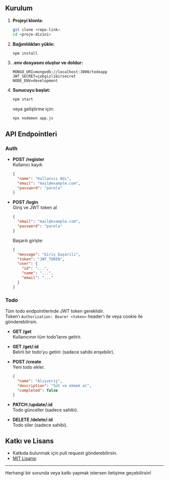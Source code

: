 
## Kurulum

1. **Projeyi klonla:**
    ```bash
    git clone <repo-link>
    cd <proje-dizini>
    ```

2. **Bağımlılıkları yükle:**
    ```bash
    npm install
    ```

3. **.env dosyasını oluştur ve doldur:**
    ```
    MONGO_URI=mongodb://localhost:3000/todoapp
    JWT_SECRET=çokgizlibirsecret
    NODE_ENV=development
    ```

4. **Sunucuyu başlat:**
    ```bash
    npm start
    ```
    veya geliştirme için:
    ```bash
    npx nodemon app.js
    ```

## API Endpointleri

### Auth

- **POST /register**  
  Kullanıcı kaydı  
  ```json
  {
    "name": "Kullanıcı Adı",
    "email": "mail@example.com",
    "password": "parola"
  }
  ```

- **POST /login**  
  Giriş ve JWT token al  
  ```json
  {
    "email": "mail@example.com",
    "password": "parola"
  }
  ```
  Başarılı girişte:
  ```json
  {
    "message": "Giriş başarılı",
    "token": "JWT_TOKEN",
    "user": {
      "id": "...",
      "name": "...",
      "email": "..."
    }
  }
  ```

### Todo

Tüm todo endpointlerinde JWT token gereklidir.  
Token’ı `Authorization: Bearer <token>` header’ı ile veya cookie ile gönderebilirsin.

- **GET /get**  
  Kullanıcının tüm todo’larını getirir.

- **GET /get/:id**  
  Belirli bir todo’yu getirir (sadece sahibi erişebilir).

- **POST /create**  
  Yeni todo ekler.  
  ```json
  {
    "name": "Alışveriş",
    "description": "Süt ve ekmek al",
    "completed": false
  }
  ```

- **PATCH /update/:id**  
  Todo günceller (sadece sahibi).

- **DELETE /delete/:id**  
  Todo siler (sadece sahibi).

## Katkı ve Lisans

- Katkıda bulunmak için pull request gönderebilirsin.
- [MIT Lisansı](LICENSE)

---

Herhangi bir sorunda veya katkı yapmak istersen iletişime geçebilirsin!